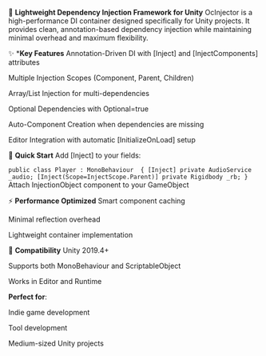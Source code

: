 🚀 **Lightweight Dependency Injection Framework for Unity**
OcInjector is a high-performance DI container designed specifically for Unity projects. It provides clean, annotation-based dependency injection while maintaining minimal overhead and maximum flexibility.

✨ ***Key Features**
Annotation-Driven DI with [Inject] and [InjectComponents] attributes

Multiple Injection Scopes (Component, Parent, Children)

Array/List Injection for multi-dependencies

Optional Dependencies with Optional=true

Auto-Component Creation when dependencies are missing

Editor Integration with automatic [InitializeOnLoad] setup

🚀 **Quick Start**
Add [Inject] to your fields:

`public class Player : MonoBehaviour 
{
    [Inject] private AudioService _audio;
    [Inject(Scope=InjectScope.Parent)] private Rigidbody _rb;
}`
Attach InjectionObject component to your GameObject

⚡ **Performance Optimized**
Smart component caching

Minimal reflection overhead

Lightweight container implementation

🔌 **Compatibility**
Unity 2019.4+

Supports both MonoBehaviour and ScriptableObject

Works in Editor and Runtime

**Perfect for**:

Indie game development

Tool development

Medium-sized Unity projects
